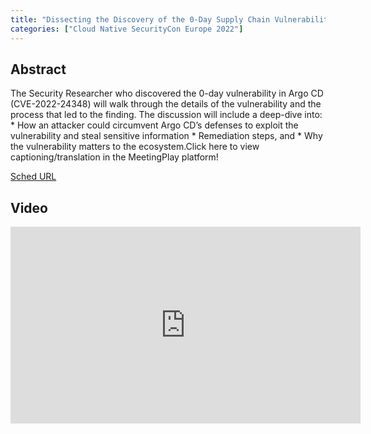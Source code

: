 ```yaml
---
title: "Dissecting the Discovery of the 0-Day Supply Chain Vulnerability in Argo CD - Moshe Zioni, Apiiro"
categories: ["Cloud Native SecurityCon Europe 2022"]
---
```


## Abstract

The Security Researcher who discovered the 0-day vulnerability in Argo CD (CVE-2022-24348) will walk through the details of the vulnerability and the process that led to the finding. The discussion will include a deep-dive into: * How an attacker could circumvent Argo CD’s defenses to exploit the vulnerability and steal sensitive information * Remediation steps, and * Why the vulnerability matters to the ecosystem.Click here to view captioning/translation in the MeetingPlay platform!

[Sched URL](https://cloudnativesecurityconeu22.sched.com/event/a1ba29471d719f5803f64fcb534152c3)

## Video

<iframe width='560' height='315' src='https://www.youtube.com/embed/Bjo7SEGAAhk' frameborder='0' allow='accelerometer; autoplay; encrypted-media; gyroscope; picture-in-picture' allowfullscreen></iframe>
